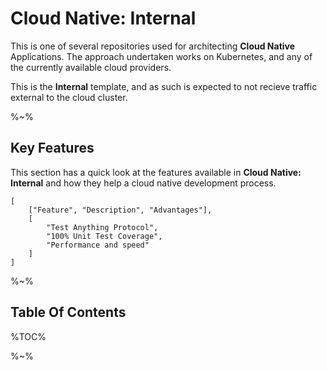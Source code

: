 # Cloud Native: Internal

This is one of several repositories used for architecting **Cloud Native** Applications. The approach undertaken works on Kubernetes, and any of the currently available cloud providers.

This is the **Internal** template, and as such is expected to not recieve traffic external to the cloud cluster.

%~%

## Key Features

This section has a quick look at the features available in **Cloud Native: Internal** and how they help a cloud native development process.

```table
[
	["Feature", "Description", "Advantages"],
	[
		"Test Anything Protocol",
		"100% Unit Test Coverage",
		"Performance and speed"
	]
]
```

%~%

## Table Of Contents

%TOC%

%~%
